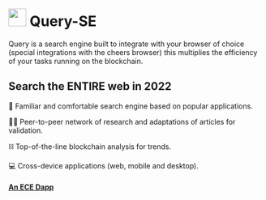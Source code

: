 #  <img src="https://user-images.githubusercontent.com/61543012/194778582-c5cbf98d-c9d6-461e-9521-d0da68dfe636.png" height="35" width="35" align-items="center" justify-content="center" /> Query-SE
Query is a search engine built to integrate with your browser of choice (special integrations with the cheers browser) this multiplies the efficiency of your tasks running on the blockchain.

## Search the ENTIRE web in 2022

🔎 Familiar and comfortable search engine based on popular applications.

🙋‍♂️ Peer-to-peer network of research and adaptations of articles for validation.

⛓️ Top-of-the-line blockchain analysis for trends.

💻 Cross-device applications (web, mobile and desktop).

#### [An ECE Dapp](https://github.com/eliascharlese)
